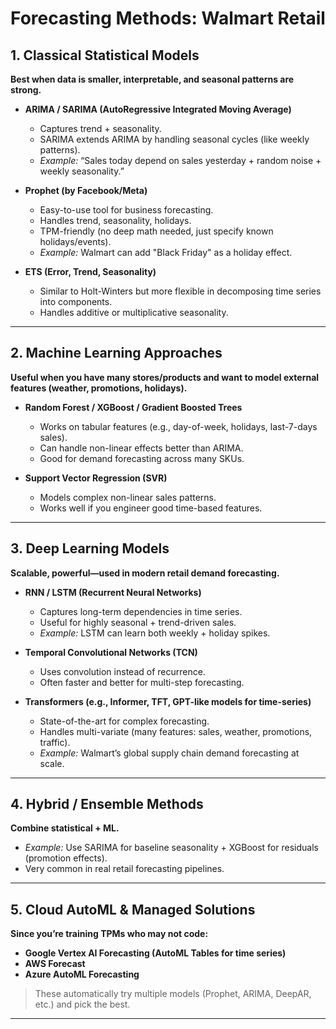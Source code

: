 # Forecasting Methods: Walmart Retail

## 1. Classical Statistical Models

**Best when data is smaller, interpretable, and seasonal patterns are strong.**

- **ARIMA / SARIMA (AutoRegressive Integrated Moving Average)**
  - Captures trend + seasonality.
  - SARIMA extends ARIMA by handling seasonal cycles (like weekly patterns).
  - *Example:* “Sales today depend on sales yesterday + random noise + weekly seasonality.”

- **Prophet (by Facebook/Meta)**
  - Easy-to-use tool for business forecasting.
  - Handles trend, seasonality, holidays.
  - TPM-friendly (no deep math needed, just specify known holidays/events).
  - *Example:* Walmart can add "Black Friday" as a holiday effect.

- **ETS (Error, Trend, Seasonality)**
  - Similar to Holt-Winters but more flexible in decomposing time series into components.
  - Handles additive or multiplicative seasonality.

---

## 2. Machine Learning Approaches

**Useful when you have many stores/products and want to model external features (weather, promotions, holidays).**

- **Random Forest / XGBoost / Gradient Boosted Trees**
  - Works on tabular features (e.g., day-of-week, holidays, last-7-days sales).
  - Can handle non-linear effects better than ARIMA.
  - Good for demand forecasting across many SKUs.

- **Support Vector Regression (SVR)**
  - Models complex non-linear sales patterns.
  - Works well if you engineer good time-based features.

---

## 3. Deep Learning Models

**Scalable, powerful—used in modern retail demand forecasting.**

- **RNN / LSTM (Recurrent Neural Networks)**
  - Captures long-term dependencies in time series.
  - Useful for highly seasonal + trend-driven sales.
  - *Example:* LSTM can learn both weekly + holiday spikes.

- **Temporal Convolutional Networks (TCN)**
  - Uses convolution instead of recurrence.
  - Often faster and better for multi-step forecasting.

- **Transformers (e.g., Informer, TFT, GPT-like models for time-series)**
  - State-of-the-art for complex forecasting.
  - Handles multi-variate (many features: sales, weather, promotions, traffic).
  - *Example:* Walmart’s global supply chain demand forecasting at scale.

---

## 4. Hybrid / Ensemble Methods

**Combine statistical + ML.**

- *Example:* Use SARIMA for baseline seasonality + XGBoost for residuals (promotion effects).
- Very common in real retail forecasting pipelines.

---

## 5. Cloud AutoML & Managed Solutions

**Since you’re training TPMs who may not code:**

- **Google Vertex AI Forecasting (AutoML Tables for time series)**
- **AWS Forecast**
- **Azure AutoML Forecasting**

> These automatically try multiple models (Prophet, ARIMA, DeepAR, etc.) and pick the best.

---

